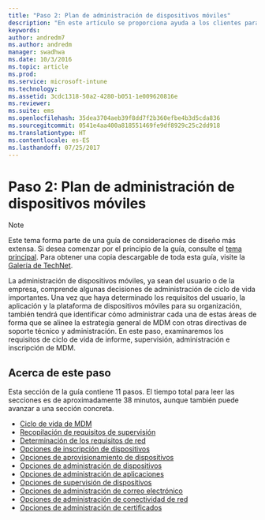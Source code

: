 ```yaml
---
title: "Paso 2: Plan de administración de dispositivos móviles"
description: "En este artículo se proporciona ayuda a los clientes para planear y diseñar una implementación de administración de dispositivos móviles de Microsoft con Enterprise Mobility + Security."
keywords: 
author: andredm7
ms.author: andredm
manager: swadhwa
ms.date: 10/3/2016
ms.topic: article
ms.prod: 
ms.service: microsoft-intune
ms.technology: 
ms.assetid: 3cdc1318-50a2-4280-b051-1e009620816e
ms.reviewer: 
ms.suite: ems
ms.openlocfilehash: 35dea3704aeb39f8dd7f2b360efbe4b3d5cda836
ms.sourcegitcommit: 0541e4aa400a818551469fe9df8929c25c2dd918
ms.translationtype: HT
ms.contentlocale: es-ES
ms.lasthandoff: 07/25/2017
---
```

# <a name="step-2---plan-for-mobile-device-management"></a>Paso 2: Plan de administración de dispositivos móviles

>[!NOTE]
>Este tema forma parte de una guía de consideraciones de diseño más extensa. Si desea comenzar por el principio de la guía, consulte el [tema principal](mdm-design-considerations-guide.md). Para obtener una copia descargable de toda esta guía, visite la [Galería de TechNet](https://gallery.technet.microsoft.com/Mobile-Device-Management-7d401582).

La administración de dispositivos móviles, ya sean del usuario o de la empresa, comprende algunas decisiones de administración de ciclo de vida importantes. Una vez que haya determinado los requisitos del usuario, la aplicación y la plataforma de dispositivos móviles para su organización, también tendrá que identificar cómo administrar cada una de estas áreas de forma que se alinee la estrategia general de MDM con otras directivas de soporte técnico y administración. En este paso, examinaremos los requisitos de ciclo de vida de informe, supervisión, administración e inscripción de MDM.

## <a name="about-this-step"></a>Acerca de este paso

Esta sección de la guía contiene 11 pasos. El tiempo total para leer las secciones es de aproximadamente 38 minutos, aunque también puede avanzar a una sección concreta.

- [Ciclo de vida de MDM](mdm-understand-mdm-lifecycle.md)
- [Recopilación de requisitos de supervisión](mdm-gather-monitoring-requirements.md)
- [Determinación de los requisitos de red](mdm-determine-network-requirements.md)
- [Opciones de inscripción de dispositivos](mdm-device-enrollment-options.md)
- [Opciones de aprovisionamiento de dispositivos](mdm-device-provisioning-options.md)
- [Opciones de administración de dispositivos](mdm-device-management-options.md)
- [Opciones de administración de aplicaciones](mdm-application-management-options.md)
- [Opciones de supervisión de dispositivos](mdm-device-monitoring-options.md)
- [Opciones de administración de correo electrónico](mdm-email-management-options.md)
- [Opciones de administración de conectividad de red](mdm-network-connectivity-management-options.md)
- [Opciones de administración de certificados](mdm-certificate-management-options.md)

